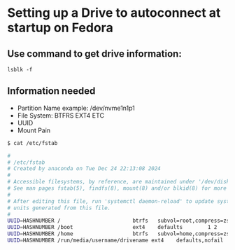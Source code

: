 # Setting up a Drive to autoconnect at startup on Fedora

## Use command to get drive information:
```
lsblk -f 
```

## Information needed
- Partition Name example: /dev/nvme1n1p1
- File System: BTFRS EXT4 ETC
- UUID
- Mount Pain


```bash
$ cat /etc/fstab

#
# /etc/fstab
# Created by anaconda on Tue Dec 24 22:13:08 2024
#
# Accessible filesystems, by reference, are maintained under '/dev/disk/'.
# See man pages fstab(5), findfs(8), mount(8) and/or blkid(8) for more info.
#
# After editing this file, run 'systemctl daemon-reload' to update systemd
# units generated from this file.
#
UUID=HASHNUMBER /                       btrfs   subvol=root,compress=zstd:1 0 0
UUID=HASHNUMBER /boot                   ext4    defaults        1 2
UUID=HASHNUMBER /home                   btrfs   subvol=home,compress=zstd:1 0 0
UUID=HASHNUMBER /run/media/username/drivename ext4    defaults,nofail        0 2
```
